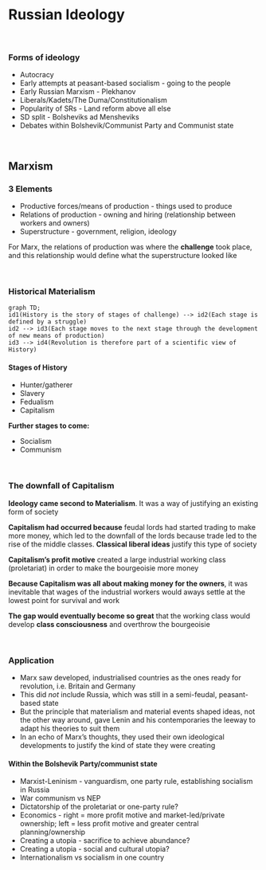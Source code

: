 # Russian Ideology

</br>

### Forms of ideology

- Autocracy
- Early attempts at peasant-based socialism - going to the people
- Early Russian Marxism - Plekhanov
- Liberals/Kadets/The Duma/Constitutionalism
- Popularity of SRs - Land reform above all else
- SD split - Bolsheviks ad Mensheviks
- Debates within Bolshevik/Communist Party and Communist state

</br>

## Marxism
### 3 Elements

- Productive forces/means of production - things used to produce
- Relations of production - owning and hiring (relationship between workers and owners)
- Superstructure - government, religion, ideology

For Marx, the relations of production was where the **challenge** took place, and this relationship would define what the superstructure looked like

</br>

### Historical Materialism

```mermaid
graph TD;
id1(History is the story of stages of challenge) --> id2(Each stage is defined by a struggle)
id2 --> id3(Each stage moves to the next stage through the development of new means of production)
id3 --> id4(Revolution is therefore part of a scientific view of History)
```

#### Stages of History

- Hunter/gatherer
- Slavery
- Fedualism
- Capitalism

**Further stages to come:**

- Socialism
- Communism

</br>

### The downfall of Capitalism

**Ideology came second to Materialism**. It was a way of justifying an existing form of society

**Capitalism had occurred because** feudal lords had started trading to make more money, which led to the downfall of the lords because trade led to the rise of the middle classes. **Classical liberal ideas** justify this type of society

**Capitalism’s profit motive** created a large industrial working class (proletariat) in order to make the bourgeoisie more money

**Because Capitalism was all about making money for the owners**, it was inevitable that wages of the industrial workers would aways settle at the lowest point for survival and work

**The gap would eventually become so great** that the working class would develop **class consciousness** and overthrow the bourgeoisie

</br>

### Application

- Marx saw developed, industrialised countries as the ones ready for revolution, i.e. Britain and Germany
- This did *not* include Russia, which was still in a semi-feudal, peasant-based state
- But the principle that materialism and material events shaped ideas, not the other way around, gave Lenin and his contemporaries the leeway to adapt his theories to suit them
- In an echo of Marx’s thoughts, they used their own ideological developments to justify the kind of state they were creating

#### Within the Bolshevik Party/communist state

- Marxist-Leninism - vanguardism, one party rule, establishing socialism in Russia
- War communism vs NEP
- Dictatorship of the proletariat or one-party rule?
- Economics - right = more profit motive and market-led/private ownership; left = less profit motive and greater central planning/ownership
- Creating a utopia - sacrifice to achieve abundance?
- Creating a utopia - social and cultural utopia?
- Internationalism vs socialism in one country